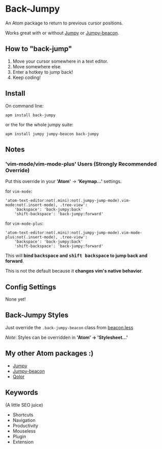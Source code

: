 # Back-Jumpy

An Atom package to return to previous cursor positions.

Works great with or without [Jumpy](https://atom.io/packages/jumpy) or [Jumpy-beacon](https://atom.io/packages/jumpy-beacon).

## How to "back-jump"

1.  Move your cursor somewhere in a text editor.
2.  Move somewhere else.
3.  Enter a hotkey to jump back!
4.  Keep coding!

<!---
[ ![Back-Jumpy in Action!][1]](https://raw.githubusercontent.com/DavidLGoldberg/back-jumpy/master/_images/back-jumpy.gif)

[1]: https://raw.githubusercontent.com/DavidLGoldberg/back-jumpy/master/_images/back-jumpy.gif
-->

## Install
On command line:
```
apm install back-jumpy
```
or the for the whole jumpy suite:
```
apm install jumpy jumpy-beacon back-jumpy
```

## Notes


### 'vim-mode/vim-mode-plus' Users (Strongly Recommended Override)

Put this override in your **'Atom'** -> **'Keymap...'** settings.

for `vim-mode`:

    'atom-text-editor:not(.mini):not(.jumpy-jump-mode).vim-mode:not(.insert-mode), .tree-view':
        'backspace': 'back-jumpy:back'
        'shift-backspace': 'back-jumpy:forward'

for `vim-mode-plus`:

    'atom-text-editor:not(.mini):not(.jumpy-jump-mode).vim-mode-plus:not(.insert-mode), .tree-view':
        'backspace': 'back-jumpy:back'
        'shift-backspace': 'back-jumpy:forward'


This will **bind <kbd>backspace</kbd> and <kbd>shift backspace</kbd> to jump back and forward**.

This is not the default because it **changes vim's native behavior**.

## Config Settings

None yet!

## Back-Jumpy Styles

Just override the `.back-jumpy-beacon` class from [beacon.less](https://raw.githubusercontent.com/DavidLGoldberg/back-jumpy/master/styles/beacon.less)

*Note*: Styles can be overridden in **'Atom' -> 'Stylesheet...'**

## My other Atom packages :)

*   [Jumpy](https://atom.io/packages/jumpy)
*   [Jumpy-beacon](https://atom.io/packages/jumpy-beacon)
*   [Qolor](https://atom.io/packages/qolor)

## Keywords

(A little SEO juice)

*   Shortcuts
*   Navigation
*   Productivity
*   Mouseless
*   Plugin
*   Extension
